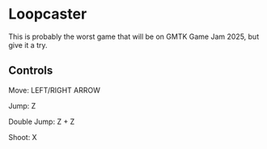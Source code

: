 # Loopcaster

This is probably the worst game that will be on GMTK Game Jam 2025, but give it a try.

## Controls

Move: LEFT/RIGHT ARROW

Jump: Z

Double Jump: Z + Z

Shoot: X
